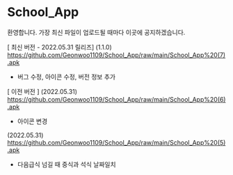 # School_App
 환영합니다. 가장 최신 파일이 업로드될 때마다 이곳에 공지하겠습니다.
 
[ 최신 버전 - 2022.05.31 릴리즈]
(1.1.0) https://github.com/Geonwoo1109/School_App/raw/main/School_App%20(7).apk
 - 버그 수정, 아이콘 수정, 버전 정보 추가






[ 이전 버전 ]
(2022.05.31) https://github.com/Geonwoo1109/School_App/raw/main/School_App%20(6).apk
 - 아이콘 변경

(2022.05.31) https://github.com/Geonwoo1109/School_App/raw/main/School_App%20(5).apk
 - 다음급식 넘길 때 중식과 석식 날짜일치
